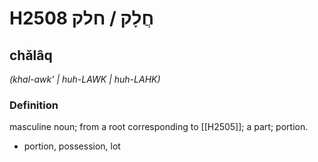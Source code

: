 # H2508 חֲלָק / חלק

## chălâq

_(khal-awk' | huh-LAWK | huh-LAHK)_

### Definition

masculine noun; from a root corresponding to [[H2505]]; a part; portion.

- portion, possession, lot
